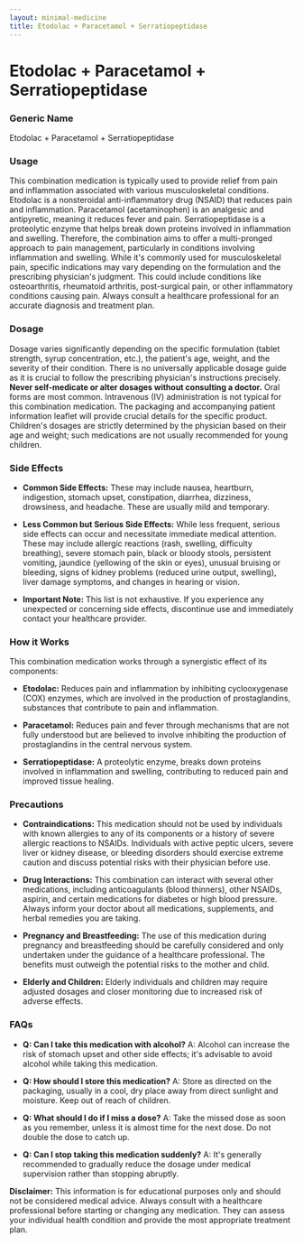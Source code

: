 ```yaml
---
layout: minimal-medicine
title: Etodolac + Paracetamol + Serratiopeptidase
---
```


# Etodolac + Paracetamol + Serratiopeptidase
### Generic Name
Etodolac + Paracetamol + Serratiopeptidase


### Usage

This combination medication is typically used to provide relief from pain and inflammation associated with various musculoskeletal conditions.  Etodolac is a nonsteroidal anti-inflammatory drug (NSAID) that reduces pain and inflammation. Paracetamol (acetaminophen) is an analgesic and antipyretic, meaning it reduces fever and pain.  Serratiopeptidase is a proteolytic enzyme that helps break down proteins involved in inflammation and swelling.  Therefore, the combination aims to offer a multi-pronged approach to pain management, particularly in conditions involving inflammation and swelling. While it's commonly used for musculoskeletal pain, specific indications may vary depending on the formulation and the prescribing physician's judgment. This could include conditions like osteoarthritis, rheumatoid arthritis, post-surgical pain, or other inflammatory conditions causing pain.  Always consult a healthcare professional for an accurate diagnosis and treatment plan.


### Dosage

Dosage varies significantly depending on the specific formulation (tablet strength, syrup concentration, etc.), the patient's age, weight, and the severity of their condition.  There is no universally applicable dosage guide as it is crucial to follow the prescribing physician's instructions precisely.  **Never self-medicate or alter dosages without consulting a doctor.** Oral forms are most common.  Intravenous (IV) administration is not typical for this combination medication.  The packaging and accompanying patient information leaflet will provide crucial details for the specific product.  Children's dosages are strictly determined by the physician based on their age and weight; such medications are not usually recommended for young children.



### Side Effects

* **Common Side Effects:**  These may include nausea, heartburn, indigestion, stomach upset, constipation, diarrhea, dizziness, drowsiness, and headache.  These are usually mild and temporary.

* **Less Common but Serious Side Effects:**  While less frequent, serious side effects can occur and necessitate immediate medical attention. These may include allergic reactions (rash, swelling, difficulty breathing), severe stomach pain, black or bloody stools, persistent vomiting, jaundice (yellowing of the skin or eyes), unusual bruising or bleeding, signs of kidney problems (reduced urine output, swelling), liver damage symptoms, and changes in hearing or vision.

* **Important Note:** This list is not exhaustive. If you experience any unexpected or concerning side effects, discontinue use and immediately contact your healthcare provider.



### How it Works

This combination medication works through a synergistic effect of its components:

* **Etodolac:**  Reduces pain and inflammation by inhibiting cyclooxygenase (COX) enzymes, which are involved in the production of prostaglandins, substances that contribute to pain and inflammation.

* **Paracetamol:** Reduces pain and fever through mechanisms that are not fully understood but are believed to involve inhibiting the production of prostaglandins in the central nervous system.

* **Serratiopeptidase:** A proteolytic enzyme, breaks down proteins involved in inflammation and swelling, contributing to reduced pain and improved tissue healing.


### Precautions

* **Contraindications:** This medication should not be used by individuals with known allergies to any of its components or a history of severe allergic reactions to NSAIDs.  Individuals with active peptic ulcers, severe liver or kidney disease, or bleeding disorders should exercise extreme caution and discuss potential risks with their physician before use.

* **Drug Interactions:** This combination can interact with several other medications, including anticoagulants (blood thinners), other NSAIDs, aspirin, and certain medications for diabetes or high blood pressure. Always inform your doctor about all medications, supplements, and herbal remedies you are taking.

* **Pregnancy and Breastfeeding:**  The use of this medication during pregnancy and breastfeeding should be carefully considered and only undertaken under the guidance of a healthcare professional.  The benefits must outweigh the potential risks to the mother and child.

* **Elderly and Children:**  Elderly individuals and children may require adjusted dosages and closer monitoring due to increased risk of adverse effects.


### FAQs

* **Q: Can I take this medication with alcohol?** A: Alcohol can increase the risk of stomach upset and other side effects; it's advisable to avoid alcohol while taking this medication.

* **Q: How should I store this medication?** A: Store as directed on the packaging, usually in a cool, dry place away from direct sunlight and moisture.  Keep out of reach of children.

* **Q: What should I do if I miss a dose?** A: Take the missed dose as soon as you remember, unless it is almost time for the next dose.  Do not double the dose to catch up.

* **Q: Can I stop taking this medication suddenly?** A:  It's generally recommended to gradually reduce the dosage under medical supervision rather than stopping abruptly.


**Disclaimer:** This information is for educational purposes only and should not be considered medical advice. Always consult with a healthcare professional before starting or changing any medication.  They can assess your individual health condition and provide the most appropriate treatment plan.
